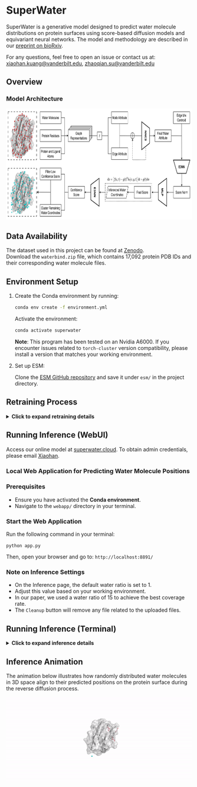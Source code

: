 # SuperWater

SuperWater is a generative model designed to predict water molecule distributions on protein surfaces using score-based diffusion models and equivariant neural networks. The model and methodology are described in our [preprint on bioRxiv](https://www.biorxiv.org/content/10.1101/2024.11.18.624208v1).

For any questions, feel free to open an issue or contact us at: xiaohan.kuang@vanderbilt.edu, zhaoqian.su@vanderbilt.edu

## Overview

<!-- ### Diffusion Process
<img src="./images/model_arch/diffusion_process.png" height="300"/> -->

### Model Architecture
<img src="./images/model_arch/superwater_model_arch.png" height="300"/>

## Data Availability
The dataset used in this project can be found at [Zenodo](https://doi.org/10.5281/zenodo.14166655).  
Download the `waterbind.zip` file, which contains 17,092 protein PDB IDs and their corresponding water molecule files.

## Environment Setup
1. Create the Conda environment by running:
    ```bash
    conda env create -f environment.yml
    ```

    Activate the environment:
    ```bash
    conda activate superwater
    ```
    **Note**: This program has been tested on an Nvidia A6000. If you encounter issues related to `torch-cluster` version compatibility, please install a version that matches your working environment.

2. Set up ESM:
    
   Clone the [ESM GitHub repository](https://github.com/facebookresearch/esm) and save it under `esm/` in the project directory.


## Retraining Process
<details>
<summary><strong>Click to expand retraining details</strong></summary>

### Step 1: Training Dataset Preparation
Place your dataset folder under the `data/` directory. The dataset should be organized as follows:

```
data/
└── dataset/
    └── 5SRF/                               # Create folder for each PDB ID
        ├── 5SRF_protein_processed.pdb      # Naming pattern: <PDB_ID>_protein_processed.pdb
        ├── 5SRF_water.mol2                 # Water molecule file in MOL2 format
        └── 5SRF_water.pdb                  # Water molecule file in PDB format
```

Store the dataset split files under `data/splits/`:
```
data/
└── splits/
    ├── train_res15.txt                     # Training set PDB IDs
    ├── val_res15.txt                       # Validation set PDB IDs
    └── test_res15.txt                      # Test set PDB IDs
```

### Step 2: Generate ESM Embeddings

1. **Prepare FASTA files**:
    ```
    python datasets/esm_embedding_preparation_water.py \
    --data_dir data/<your_dataset>_organized \
    --out_file data/prepared_for_esm_<your_dataset>_organized.fasta
    ```
2. **Generate embeddings**:
    ```
    cd data

    python ../esm/scripts/extract.py esm2_t33_650M_UR50D prepared_for_esm_<your_dataset>_organized.fasta \
    <your_dataset>_organized_embeddings_output --repr_layers 33 --include per_tok --truncation_seq_length 4096
    
    cd ..
    ```

### Step 3: Train the Score Model
Replace `entity` in line 138 of `train.py` with your `wandb` username, and provide your W&B API key when prompted in the terminal after executing the following code.

```
python -m train \
--run_name all_atoms_score_model_res15_17092_retrain \
--test_sigma_intervals \
--esm_embeddings_path data/<your_dataset>_organized_embeddings_output \
--data_dir data/<your_dataset>_organized \
--split_train data/splits/train_res15.txt \
--split_val data/splits/val_res15.txt \
--split_test data/splits/test_res15.txt \
--log_dir workdir \
--lr 1e-3 --tr_sigma_min 0.1 --tr_sigma_max 30 \
--batch_size 8 \
--ns 24 --nv 6 \
--num_conv_layers 3 \
--dynamic_max_cross \
--scheduler plateau --scale_by_sigma \
--dropout 0.1 --all_atoms \
--c_alpha_max_neighbors 24 --remove_hs \
--receptor_radius 15 \
--num_dataloader_workers 10 \
--num_workers 10 \
--wandb \
--cudnn_benchmark \
--use_ema --distance_embed_dim 64 \
--cross_distance_embed_dim 64 \
--sigma_embed_dim 64 \
--scheduler_patience 30 \
--n_epochs 300
```

### Step 4: Train the Confidence Model
Replace `entity` in line 287 of `confidence/confidence_train.py` with your `wandb` username, and provide your W&B API key when prompted in the terminal after executing the following code.

```
python -m confidence.confidence_train \
--original_model_dir workdir/all_atoms_score_model_res15_17092_retrain \
--data_dir data/<your_dataset>_organized \
--all_atoms \
--run_name confidence_model_retrain \
--split_train data/splits/train_res15.txt \
--split_val data/splits/val_res15.txt \
--split_test data/splits/test_res15.txt \
--inference_steps 20 \
--batch_size 8 \
--n_epochs 50 \
--wandb \
--lr 1e-3 \
--ns 24 \
--nv 6 \
--num_conv_layers 3 \
--dynamic_max_cross \
--scale_by_sigma \
--dropout 0.1 \
--remove_hs \
--esm_embeddings_path data/<your_dataset>_organized_embeddings_output \
--cache_creation_id 1 \
--cache_ids_to_combine 1 \
--running_mode train \
--mad_prediction
```
**Note**: If GPU memory is limited, consider adjusting:
```
--water_ratio 10
```
</details>

## Running Inference (WebUI)
Access our online model at [superwater.cloud](superwater.cloud). To obtain admin credentials, please email [Xiaohan](xiaohan.kuang@vanderbilt.edu).

### Local Web Application for Predicting Water Molecule Positions
### Prerequisites
* Ensure you have activated the **Conda environment**.
* Navigate to the `webapp/` directory in your terminal.

### Start the Web Application
Run the following command in your terminal:
```
python app.py
```

Then, open your browser and go to: `http://localhost:8891/`

### Note on Inference Settings
* On the Inference page, the default water ratio is set to 1.
* Adjust this value based on your working environment.
* In our paper, we used a water ratio of 15 to achieve the best coverage rate. 
* The `Cleanup` button will remove any file related to the uploaded files.

## Running Inference (Terminal)
<details>
<summary><strong>Click to expand inference details</strong></summary>

### Inference Dataset Preparation
Place your dataset folder under `data/`. Your dataset folder should contain only `pdb_id.pdb` files of protein structures. Then, run the following command to organize your raw data into the required format for the program:
```
python organize_pdb_dataset.py \
--raw_data <your_dataset> \
--output_dir <your_dataset>_organized
```

**Actions Performed by the Script:**
1. Creates an organized dataset folder under `data/` named `<your_dataset>_organized`.
2. Generates a test split file in `data/splits/` named `<your_dataset>_organized.txt`, which lists all the test pdb IDs.
3. Due to the behavior of `extract.py` in ESM embedding, which automatically truncates `pdb_id` to the first four characters, the organized dataset folder and filenames will also be truncated accordingly. However, if multiple `pdb_ids` share the same truncated name, they will not be processed. A list of these duplicate truncated `pdb_ids` will be saved in `logs/duplicate_truncate_pdb_id.txt`.




### Step 1: Generate ESM Embeddings

1. **Prepare FASTA files**:
    ```
    python datasets/esm_embedding_preparation_water.py \
    --data_dir data/<your_dataset>_organized \
    --out_file data/prepared_for_esm_<your_dataset>_organized.fasta
    ```

2. **Generate embeddings**:
    ```
    cd data

    python ../esm/scripts/extract.py esm2_t33_650M_UR50D prepared_for_esm_<your_dataset>_organized.fasta \
    <your_dataset>_organized_embeddings_output --repr_layers 33 --include per_tok --truncation_seq_length 4096

    cd ..
    ```

### Step 2: Run Model Inference

Run the following command to perform inference:

```
python -m inference_water_pos \
--original_model_dir workdir/all_atoms_score_model_res15_17092 \
--confidence_dir workdir/confidence_model_17092_sigmoid_rr15 \
--data_dir data/<your_dataset>_organized \
--ckpt best_model.pt \
--all_atoms \
--cache_path data/cache_confidence \
--split_test data/splits/<your_dataset>_organized.txt \
--inference_steps 20 \
--esm_embeddings_path data/<your_dataset>_organized_embeddings_output \
--cap 0.1 \
--running_mode test \
--mad_prediction \
--save_pos
```

**Key Parameters**:
- `--data_dir`: Path to your test dataset folder (e.g., `data/test_dataset`)
- `--split_test`: Path to the test PDB IDs file (e.g., `data/splits/test.txt`)
- `--cap`: Probability cutoff for water molecule sampling 
    - Higher values increase precision but reduce coverage 
    - Acceptable range: [0.02, 0.5]
- `--save_pos`: Saves sampled water molecule positions as `.pdb` files

**Save Diffusion Process Animation**

To save intermediate steps of the reverse diffusion process as `.pdb` files, add the following flag:

```
--save_visualization
``` 

- Output Directory: `inference_out/diff_process`
- Visualization: Load the `.pdb` files in PyMOL or similar tools to animate and visualize the diffusion process frame by frame.


**Note**:
- Set `--water_ratio` to 10 or lower during inference to optimize memory usage.

  **Performance Considerations**:
  - Refer to our speed and performance tests to adjust the `water_ratio` value based on your working environment:
  
    **Inference Speed Comparison**  
    <img src="./images/testing/superwater_hydraprot_speed_test.png" width="500"/>
    
    **Precision-Coverage Curve (Cutoff = 1 Å)**  
    <img src="./images/testing/superwater_hydraprot_precision_recall_cutoff_1.png" width="500"/>

- When modifying the dataset or resampling parameters, ensure to:
  - Specify a new cache path using `--cache_path`, or
  - Delete the existing cache to prevent conflicts.



### Output:

Predicted water molecule positions will be saved as `.pdb` files in:
```
inference_out/inferenced_pos_cap<#>/
```

</details>

## Inference Animation

The animation below illustrates how randomly distributed water molecules in 3D space align to their predicted positions on the protein surface during the reverse diffusion process.

![Inference Animation](./images/inference_out/4YL4.gif)

